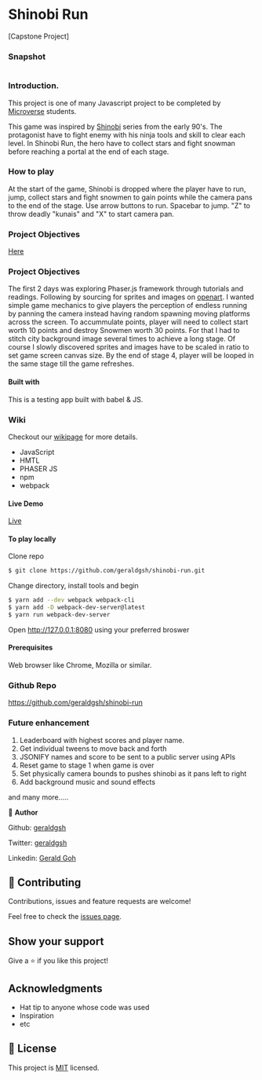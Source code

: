 # Shinobi Run
[Capstone  Project]

### Snapshot

![]()

### Introduction.

This project is one of many Javascript project to be completed by [Microverse](https://www.microverse.org/) students.

This game was inspired by [Shinobi](https://en.wikipedia.org/wiki/Shinobi_(series)) series from the early 90's. The protagonist have to fight enemy with his ninja tools and skill to clear each level. In Shinobi Run, the hero have to collect stars and fight snowman before reaching a portal at the end of each stage.

### How to play

At the start of the game, Shinobi is dropped where the player have to run, jump, collect stars and fight snowmen to gain points while the camera pans to the end of the stage. Use arrow buttons to run. Spacebar to jump. "Z" to throw deadly "kunais" and "X" to start camera pan.

### Project Objectives

[Here](https://www.notion.so/Platform-game-4a55a7d1fcc245bcb012c76814764712)

### Project Objectives

The first 2 days was exploring Phaser.js framework through tutorials and readings. Following by sourcing for sprites and images on [openart](https://opengameart.org/). I wanted simple game mechanics to give players the perception of endless running by panning the camera instead having random spawning moving platforms across the screen. To accummulate points, player will need to collect start worth 10 points and destroy Snowmen worth 30 points. For that I had to stitch city background image several times to achieve a long stage. Of course I slowly discovered sprites and images have to be scaled in ratio to set game screen canvas size. By the end of stage 4, player will be looped in the same stage till the game refreshes.  

#### Built with

This is a testing app built with babel & JS.

### Wiki

Checkout our [wikipage](https://github.com/geraldgsh/shinobi-run/wiki) for more details. 

- JavaScript
- HMTL
- PHASER JS
- npm
- webpack

#### Live Demo

[Live](https://shinobi-run.netlify.com/)

#### To play locally

Clone repo 
```sh
$ git clone https://github.com/geraldgsh/shinobi-run.git
```

Change directory, install tools and begin

```sh
$ yarn add --dev webpack webpack-cli
$ yarn add -D webpack-dev-server@latest
$ yarn run webpack-dev-server 
```

Open http://127.0.0.1:8080 using your preferred broswer

#### Prerequisites
Web browser like Chrome, Mozilla or similar.


### Github Repo
https://github.com/geraldgsh/shinobi-run

### Future enhancement

1. Leaderboard with highest scores and player name.
2. Get individual tweens to move back and forth
3. JSONIFY names and score to be sent to a public server using APIs
4. Reset game to stage 1 when game is over
5. Set physically camera bounds to pushes shinobi as it pans left to right
6. Add background music and sound effects

and many more.....

👤 **Author**

Github: [geraldgsh](https://github.com/geraldgsh)

Twitter: [geraldgsh](https://github.com/geraldgsh)

Linkedin: [Gerald Goh](https://www.linkedin.com/geraldgsh)

## 🤝 Contributing
Contributions, issues and feature requests are welcome!

Feel free to check the [issues page](https://github.com/geraldgsh/shinobi-run/issues).

## Show your support

Give a ⭐️ if you like this project!

## Acknowledgments

- Hat tip to anyone whose code was used
- Inspiration
- etc

## 📝 License

This project is [MIT](lic.url) licensed.
